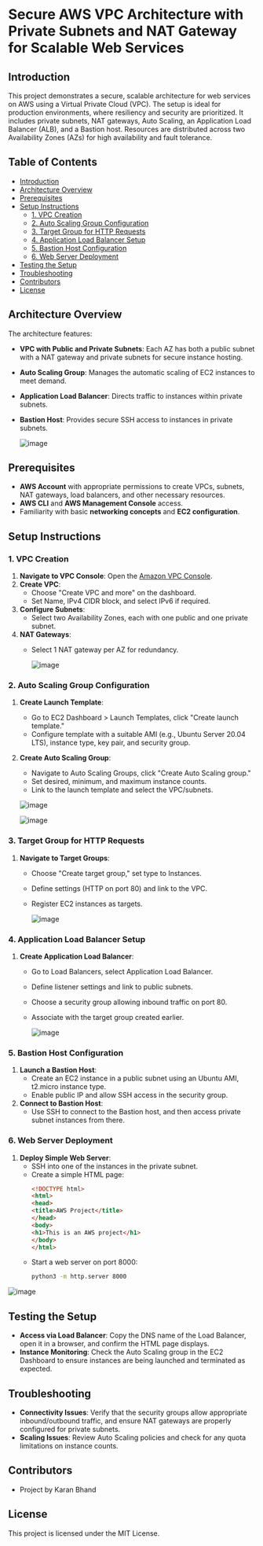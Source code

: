 # Secure AWS VPC Architecture with Private Subnets and NAT Gateway for Scalable Web Services

## Introduction
This project demonstrates a secure, scalable architecture for web services on AWS using a Virtual Private Cloud (VPC). The setup is ideal for production environments, where resiliency and security are prioritized. It includes private subnets, NAT gateways, Auto Scaling, an Application Load Balancer (ALB), and a Bastion host. Resources are distributed across two Availability Zones (AZs) for high availability and fault tolerance.

## Table of Contents
- [Introduction](#introduction)
- [Architecture Overview](#architecture-overview)
- [Prerequisites](#prerequisites)
- [Setup Instructions](#setup-instructions)
  - [1. VPC Creation](#1-vpc-creation)
  - [2. Auto Scaling Group Configuration](#2-auto-scaling-group-configuration)
  - [3. Target Group for HTTP Requests](#3-target-group-for-http-requests)
  - [4. Application Load Balancer Setup](#4-application-load-balancer-setup)
  - [5. Bastion Host Configuration](#5-bastion-host-configuration)
  - [6. Web Server Deployment](#6-web-server-deployment)
- [Testing the Setup](#testing-the-setup)
- [Troubleshooting](#troubleshooting)
- [Contributors](#contributors)
- [License](#license)

## Architecture Overview
The architecture features:
- **VPC with Public and Private Subnets**: Each AZ has both a public subnet with a NAT gateway and private subnets for secure instance hosting.
- **Auto Scaling Group**: Manages the automatic scaling of EC2 instances to meet demand.
- **Application Load Balancer**: Directs traffic to instances within private subnets.
- **Bastion Host**: Provides secure SSH access to instances in private subnets.

  ![image](https://github.com/user-attachments/assets/b934c80e-17d0-4278-8c55-049bc4d1cfcd)


## Prerequisites
- **AWS Account** with appropriate permissions to create VPCs, subnets, NAT gateways, load balancers, and other necessary resources.
- **AWS CLI** and **AWS Management Console** access.
- Familiarity with basic **networking concepts** and **EC2 configuration**.

## Setup Instructions

### 1. VPC Creation
1. **Navigate to VPC Console**: Open the [Amazon VPC Console](https://console.aws.amazon.com/vpc/).
2. **Create VPC**:
   - Choose "Create VPC and more" on the dashboard.
   - Set Name, IPv4 CIDR block, and select IPv6 if required.
3. **Configure Subnets**:
   - Select two Availability Zones, each with one public and one private subnet.
4. **NAT Gateways**:
   - Select 1 NAT gateway per AZ for redundancy.
  
     ![image](https://github.com/user-attachments/assets/8e2ede47-8f12-4003-b391-15a0374e74ee)

### 2. Auto Scaling Group Configuration
1. **Create Launch Template**:
   - Go to EC2 Dashboard > Launch Templates, click "Create launch template."
   - Configure template with a suitable AMI (e.g., Ubuntu Server 20.04 LTS), instance type, key pair, and security group.
2. **Create Auto Scaling Group**:
   - Navigate to Auto Scaling Groups, click "Create Auto Scaling group."
   - Set desired, minimum, and maximum instance counts.
   - Link to the launch template and select the VPC/subnets.
  
   ![image](https://github.com/user-attachments/assets/7462b975-a6b1-4bbb-a13d-926214cad506)

   ![image](https://github.com/user-attachments/assets/3aee8c3a-53c3-459f-b294-19f13eb952fd)

### 3. Target Group for HTTP Requests
1. **Navigate to Target Groups**:
   - Choose "Create target group," set type to Instances.
   - Define settings (HTTP on port 80) and link to the VPC.
   - Register EC2 instances as targets.
  
     ![image](https://github.com/user-attachments/assets/3a86cd2d-84e7-4a3f-ada6-dcdbad175adc)

### 4. Application Load Balancer Setup
1. **Create Application Load Balancer**:
   - Go to Load Balancers, select Application Load Balancer.
   - Define listener settings and link to public subnets.
   - Choose a security group allowing inbound traffic on port 80.
   - Associate with the target group created earlier.
  
     ![image](https://github.com/user-attachments/assets/36818521-20e9-493f-9606-5a82c3368159)

### 5. Bastion Host Configuration
1. **Launch a Bastion Host**:
   - Create an EC2 instance in a public subnet using an Ubuntu AMI, t2.micro instance type.
   - Enable public IP and allow SSH access in the security group.
2. **Connect to Bastion Host**:
   - Use SSH to connect to the Bastion host, and then access private subnet instances from there.

### 6. Web Server Deployment
1. **Deploy Simple Web Server**:
   - SSH into one of the instances in the private subnet.
   - Create a simple HTML page:
     ```html
     <!DOCTYPE html>
     <html>
     <head>
     <title>AWS Project</title>
     </head>
     <body>
     <h1>This is an AWS project</h1>
     </body>
     </html>
     ```
   - Start a web server on port 8000:
     ```bash
     python3 -m http.server 8000
     ```
![image](https://github.com/user-attachments/assets/414c248d-c5d9-441a-99d0-abc346b9bc75)


## Testing the Setup
- **Access via Load Balancer**: Copy the DNS name of the Load Balancer, open it in a browser, and confirm the HTML page displays.
- **Instance Monitoring**: Check the Auto Scaling group in the EC2 Dashboard to ensure instances are being launched and terminated as expected.

## Troubleshooting
- **Connectivity Issues**: Verify that the security groups allow appropriate inbound/outbound traffic, and ensure NAT gateways are properly configured for private subnets.
- **Scaling Issues**: Review Auto Scaling policies and check for any quota limitations on instance counts.

## Contributors
- Project by Karan Bhand

## License
This project is licensed under the MIT License.
